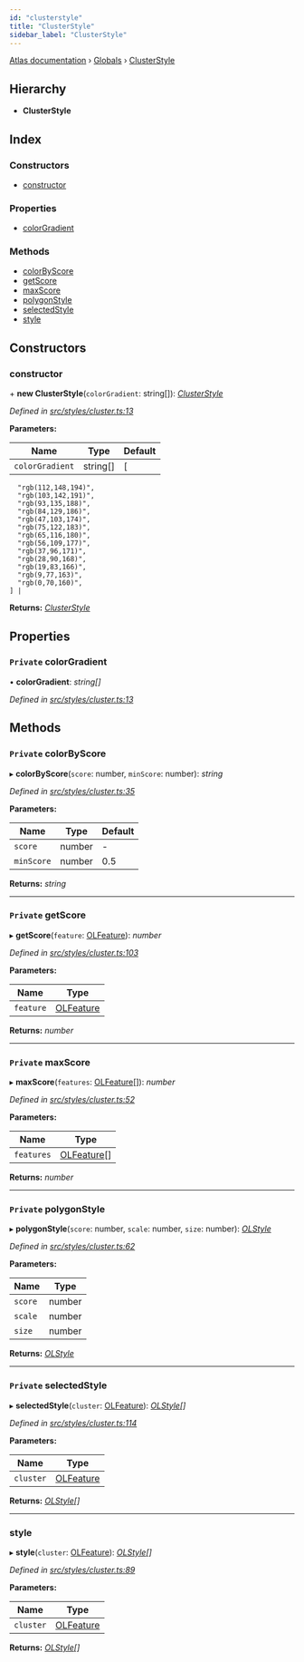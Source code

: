 ```yaml
---
id: "clusterstyle"
title: "ClusterStyle"
sidebar_label: "ClusterStyle"
---
```


[Atlas documentation](../index.md) › [Globals](../globals.md) › [ClusterStyle](clusterstyle.md)

## Hierarchy

* **ClusterStyle**

## Index

### Constructors

* [constructor](clusterstyle.md#constructor)

### Properties

* [colorGradient](clusterstyle.md#private-colorgradient)

### Methods

* [colorByScore](clusterstyle.md#private-colorbyscore)
* [getScore](clusterstyle.md#private-getscore)
* [maxScore](clusterstyle.md#private-maxscore)
* [polygonStyle](clusterstyle.md#private-polygonstyle)
* [selectedStyle](clusterstyle.md#private-selectedstyle)
* [style](clusterstyle.md#style)

## Constructors

###  constructor

\+ **new ClusterStyle**(`colorGradient`: string[]): *[ClusterStyle](clusterstyle.md)*

*Defined in [src/styles/cluster.ts:13](https://github.com/chronark/atlas/blob/128c355/src/styles/cluster.ts#L13)*

**Parameters:**

Name | Type | Default |
------ | ------ | ------ |
`colorGradient` | string[] |  [
      "rgb(112,148,194)",
      "rgb(103,142,191)",
      "rgb(93,135,188)",
      "rgb(84,129,186)",
      "rgb(47,103,174)",
      "rgb(75,122,183)",
      "rgb(65,116,180)",
      "rgb(56,109,177)",
      "rgb(37,96,171)",
      "rgb(28,90,168)",
      "rgb(19,83,166)",
      "rgb(9,77,163)",
      "rgb(0,70,160)",
    ] |

**Returns:** *[ClusterStyle](clusterstyle.md)*

## Properties

### `Private` colorGradient

• **colorGradient**: *string[]*

*Defined in [src/styles/cluster.ts:13](https://github.com/chronark/atlas/blob/128c355/src/styles/cluster.ts#L13)*

## Methods

### `Private` colorByScore

▸ **colorByScore**(`score`: number, `minScore`: number): *string*

*Defined in [src/styles/cluster.ts:35](https://github.com/chronark/atlas/blob/128c355/src/styles/cluster.ts#L35)*

**Parameters:**

Name | Type | Default |
------ | ------ | ------ |
`score` | number | - |
`minScore` | number | 0.5 |

**Returns:** *string*

___

### `Private` getScore

▸ **getScore**(`feature`: [OLFeature](olfeature.md)): *number*

*Defined in [src/styles/cluster.ts:103](https://github.com/chronark/atlas/blob/128c355/src/styles/cluster.ts#L103)*

**Parameters:**

Name | Type |
------ | ------ |
`feature` | [OLFeature](olfeature.md) |

**Returns:** *number*

___

### `Private` maxScore

▸ **maxScore**(`features`: [OLFeature](olfeature.md)[]): *number*

*Defined in [src/styles/cluster.ts:52](https://github.com/chronark/atlas/blob/128c355/src/styles/cluster.ts#L52)*

**Parameters:**

Name | Type |
------ | ------ |
`features` | [OLFeature](olfeature.md)[] |

**Returns:** *number*

___

### `Private` polygonStyle

▸ **polygonStyle**(`score`: number, `scale`: number, `size`: number): *[OLStyle](olstyle.md)*

*Defined in [src/styles/cluster.ts:62](https://github.com/chronark/atlas/blob/128c355/src/styles/cluster.ts#L62)*

**Parameters:**

Name | Type |
------ | ------ |
`score` | number |
`scale` | number |
`size` | number |

**Returns:** *[OLStyle](olstyle.md)*

___

### `Private` selectedStyle

▸ **selectedStyle**(`cluster`: [OLFeature](olfeature.md)): *[OLStyle](olstyle.md)[]*

*Defined in [src/styles/cluster.ts:114](https://github.com/chronark/atlas/blob/128c355/src/styles/cluster.ts#L114)*

**Parameters:**

Name | Type |
------ | ------ |
`cluster` | [OLFeature](olfeature.md) |

**Returns:** *[OLStyle](olstyle.md)[]*

___

###  style

▸ **style**(`cluster`: [OLFeature](olfeature.md)): *[OLStyle](olstyle.md)[]*

*Defined in [src/styles/cluster.ts:89](https://github.com/chronark/atlas/blob/128c355/src/styles/cluster.ts#L89)*

**Parameters:**

Name | Type |
------ | ------ |
`cluster` | [OLFeature](olfeature.md) |

**Returns:** *[OLStyle](olstyle.md)[]*
